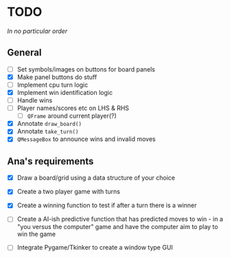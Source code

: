# TODO

*In no particular order*

## General

- [ ] Set symbols/images on buttons for board panels
- [x] Make panel buttons do stuff
- [ ] Implement cpu turn logic
- [x] Implement win identification logic
- [ ] Handle wins
- [ ] Player names/scores etc on LHS & RHS
  - [ ] `QFrame` around current player(?)
- [x] Annotate `draw_board()`
- [x] Annotate `take_turn()`
- [x] `QMessageBox` to announce wins and invalid moves

## Ana's requirements

- [x] Draw a board/grid using a data structure of your choice
- [x] Create a two player game with turns
- [x] Create a winning function to test if after a turn there is a winner
- [ ] Create a AI-ish predictive function that has predicted moves to win - in a "you versus the computer" game and have the computer aim to play to win the game
- [ ] Integrate Pygame/Tkinker to create a window type GUI


